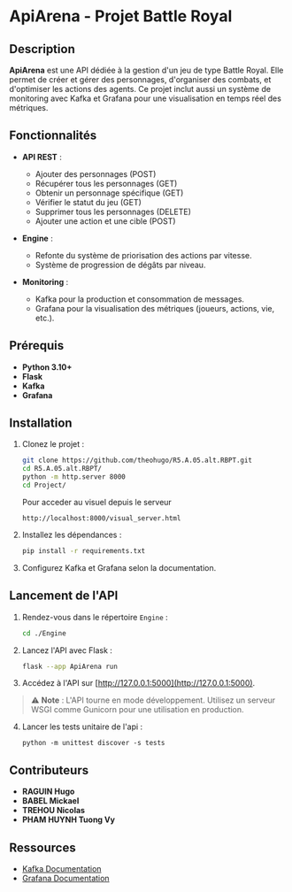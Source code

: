 # ApiArena - Projet Battle Royal

## Description

**ApiArena** est une API dédiée à la gestion d'un jeu de type Battle Royal. Elle permet de créer et gérer des personnages, d'organiser des combats, et d'optimiser les actions des agents. Ce projet inclut aussi un système de monitoring avec Kafka et Grafana pour une visualisation en temps réel des métriques.

## Fonctionnalités

- **API REST** :
  - Ajouter des personnages (POST)
  - Récupérer tous les personnages (GET)
  - Obtenir un personnage spécifique (GET)
  - Vérifier le statut du jeu (GET)
  - Supprimer tous les personnages (DELETE)
  - Ajouter une action et une cible (POST)
  
- **Engine** :
  - Refonte du système de priorisation des actions par vitesse.
  - Système de progression de dégâts par niveau.
  
- **Monitoring** :
  - Kafka pour la production et consommation de messages.
  - Grafana pour la visualisation des métriques (joueurs, actions, vie, etc.).


## Prérequis

- **Python 3.10+**
- **Flask**
- **Kafka**
- **Grafana**

## Installation

1. Clonez le projet :

   ```bash
   git clone https://github.com/theohugo/R5.A.05.alt.RBPT.git
   cd R5.A.05.alt.RBPT/
   python -m http.server 8000
   cd Project/
   ```

   Pour acceder au visuel depuis le serveur 
   ```
   http://localhost:8000/visual_server.html
   ```

2. Installez les dépendances :

   ```bash
   pip install -r requirements.txt
   ```

3. Configurez Kafka et Grafana selon la documentation.

## Lancement de l'API

1. Rendez-vous dans le répertoire `Engine` :

   ```bash
   cd ./Engine
   ```

2. Lancez l'API avec Flask :

   ```bash
   flask --app ApiArena run
   ```

3. Accédez à l'API sur [http://127.0.0.1:5000](http://127.0.0.1:5000).

> ⚠️ **Note** : L'API tourne en mode développement. Utilisez un serveur WSGI comme Gunicorn pour une utilisation en production.

4. Lancer les tests unitaire de l'api :

   ```
   python -m unittest discover -s tests
   ```

## Contributeurs

- **RAGUIN Hugo**
- **BABEL Mickael**
- **TREHOU Nicolas**
- **PHAM HUYNH Tuong Vy**

## Ressources

- [Kafka Documentation](https://kafka.apache.org/)
- [Grafana Documentation](https://grafana.com/docs/)

